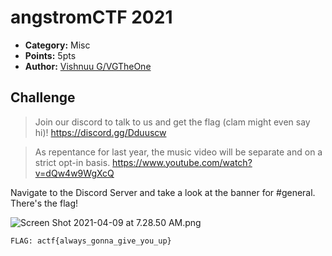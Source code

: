 # angstromCTF 2021

* **Category:**  Misc
* **Points:** 5pts
* **Author:** [Vishnuu G/VGTheOne](https://github.com/vgopi1)

## Challenge

> Join our discord to talk to us and get the flag (clam might even say hi)! https://discord.gg/Dduuscw

> As repentance for last year, the music video will be separate and on a strict opt-in basis. https://www.youtube.com/watch?v=dQw4w9WgXcQ

Navigate to the Discord Server and take a look at the banner for #general. There's the flag!

![Screen Shot 2021-04-09 at 7.28.50 AM.png](:/6c3c29119b76497baf6c7609b4b1d2dd)

```
FLAG: actf{always_gonna_give_you_up}
```